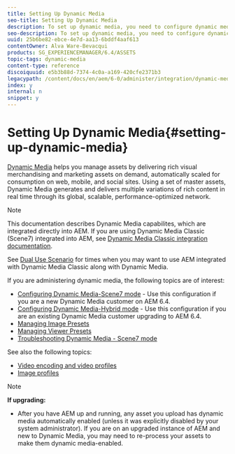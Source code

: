```yaml
---
title: Setting Up Dynamic Media
seo-title: Setting Up Dynamic Media
description: To set up dynamic media, you need to configure dynamic media and manage image and viewer presets
seo-description: To set up dynamic media, you need to configure dynamic media and manage image and viewer presets
uuid: 25b6be82-ebce-4e7d-aa13-6bddf4aaf613
contentOwner: Alva Ware-Bevacqui
products: SG_EXPERIENCEMANAGER/6.4/ASSETS
topic-tags: dynamic-media
content-type: reference
discoiquuid: e5b3b88d-7374-4c0a-a169-420cfe2371b3
legacypath: /content/docs/en/aem/6-0/administer/integration/dynamic-media
index: y
internal: n
snippet: y
---
```


# Setting Up Dynamic Media{#setting-up-dynamic-media}

[Dynamic Media](http://www.adobe.com/solutions/web-experience-management/dynamic-media.html) helps you manage assets by delivering rich visual merchandising and marketing assets on demand, automatically scaled for consumption on web, mobile, and social sites. Using a set of master assets, Dynamic Media generates and delivers multiple variations of rich content in real time through its global, scalable, performance-optimized network.

>[!NOTE]
>
>This documentation describes Dynamic Media capabilites, which are integrated directly into AEM. If you are using Dynamic Media Classic (Scene7) integrated into AEM, see [Dynamic Media Classic integration documentation](../../sites/administering/using/scene7.md). 
>
>See [Dual Use Scenario](../../sites/administering/using/scene7.md#dual-use-scenario) for times when you may want to use AEM integrated with Dynamic Media Classic along with Dynamic Media.

If you are administering dynamic media, the following topics are of interest:

* [Configuring Dynamic Media-Scene7 mode](../../assets/using/config-dms7.md) - Use this configuration if you are a new Dynamic Media customer on AEM 6.4.
* [Configuring Dynamic Media-Hybrid mode](../../assets/using/config-dynamic.md) - Use this configuration if you are an existing Dynamic Media customer upgrading to AEM 6.4.
* [Managing Image Presets](../../assets/using/managing-image-presets.md)
* [Managing Viewer Presets](../../assets/using/managing-viewer-presets.md)
* [Troubleshooting Dynamic Media - Scene7 mode](../../assets/using/troubleshoot-dms7.md)

<!--
Comment Type: annotation
Last Modified By: rbrough
Last Modified Date: 2018-02-20T19:30:07.217-0500
First and last bullet needs to be edited/updated.
-->

See also the following topics:

* [Video encoding and video profiles](../../assets/using/video-profiles.md)
* [Image profiles](../../assets/using/image-profiles.md)

>[!NOTE]
>
>**If upgrading:**
>
>* After you have AEM up and running, any asset you upload has dynamic media automatically enabled (unless it was explicitly disabled by your system administrator). If you are on an upgraded instance of AEM and new to Dynamic Media, you may need to re-process your assets to make them dynamic media-enabled.
>

